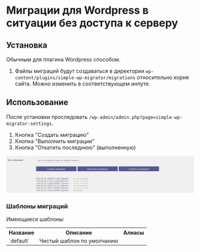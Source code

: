 # Миграции для Wordpress в ситуации без доступа к серверу

## Установка

Обычным для плагина Wordpress способом.

1) Файлы миграций будут создаваться в директории `wp-content/plugins/simple-wp-migrator/migrations` относительно корня сайта. Можно изменить в соответствующем инпуте.

## Использование

После установки проследовать `/wp-admin/admin.php?page=simple-wp-migrator-settings`.

1) Кнопка "Создать миграцию"
2) Кнопка "Выполнить миграции"
3) Кнопка "Откатить последнюю" (выполненную)

![Screenshot](main.png?raw=true "Screenshot")

### Шаблоны миграций

Имеющиеся шаблоны:

<table>
<tr><th>Название</th><th>Описание</th><th>Алиасы</th></tr>
<tr>
    <td>`default`</td>
    <td>Чистый шаблон по умолчанию</td>
    <td></td>
</tr>
</table>
